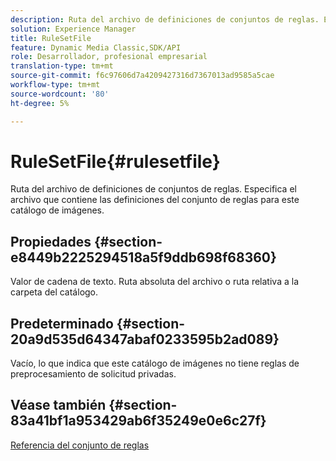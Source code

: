 ```yaml
---
description: Ruta del archivo de definiciones de conjuntos de reglas. Especifica el archivo que contiene las definiciones del conjunto de reglas para este catálogo de imágenes.
solution: Experience Manager
title: RuleSetFile
feature: Dynamic Media Classic,SDK/API
role: Desarrollador, profesional empresarial
translation-type: tm+mt
source-git-commit: f6c97606d7a4209427316d7367013ad9585a5cae
workflow-type: tm+mt
source-wordcount: '80'
ht-degree: 5%

---
```



# RuleSetFile{#rulesetfile}

Ruta del archivo de definiciones de conjuntos de reglas. Especifica el archivo que contiene las definiciones del conjunto de reglas para este catálogo de imágenes.

## Propiedades {#section-e8449b2225294518a5f9ddb698f68360}

Valor de cadena de texto. Ruta absoluta del archivo o ruta relativa a la carpeta del catálogo.

## Predeterminado {#section-20a9d535d64347abaf0233595b2ad089}

Vacío, lo que indica que este catálogo de imágenes no tiene reglas de preprocesamiento de solicitud privadas.

## Véase también {#section-83a41bf1a953429ab6f35249e0e6c27f}

[Referencia del conjunto de reglas](../../../../../is-api/image-catalog/image-serving-api-ref/c-image-catalog-reference/c-rule-set-reference/c-rule-set-reference.md#concept-3e5058cf3507470b82cac638df23ea8e)
